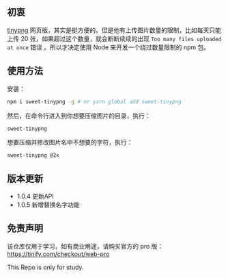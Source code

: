 
## 初衷
[tinypng](https://tinypng.com/) 网页版，其实是挺方便的。但是他有上传图片数量的限制，比如每天只能上传 20 张，如果超过这个数量，就会断断续续的出现 `Too many files uploaded at once` 错误 。所以才决定使用 Node 来开发一个绕过数量限制的 npm 包。


## 使用方法
安装：
```bash
npm i sweet-tinypng -g # or yarn global add sweet-tinypng
```

然后，在命令行进入到你想要压缩图片的目录，执行：
```bash
sweet-tinypng
```
想要压缩并修改图片名中不想要的字符，执行：
```bash
sweet-tinypng @2x
```

## 版本更新
- 1.0.4 更新API
- 1.0.5 新增替换名字功能

## 免责声明

该仓库仅用于学习，如有商业用途，请购买官方的 pro 版：https://tinify.com/checkout/web-pro

This Repo is only for study. 
